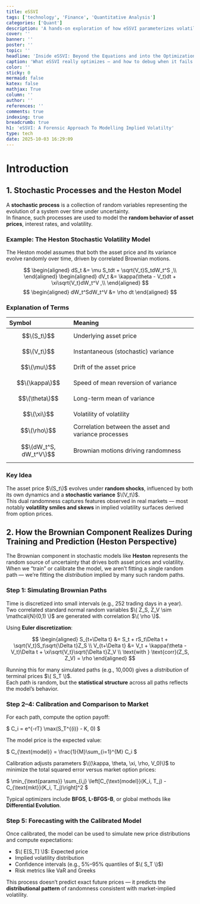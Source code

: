 ```yaml
---
title: eSSVI
tags: ['technology', 'Finance', 'Quantitative Analysis']
categories: ['Quant']
description: 'A hands-on exploration of how eSSVI parameterizes volatility, what happens inside its optimization loop, and what each failure mode actually reveals about your data'
cover: ''
banner: ''
poster: ''
topic: ''
headline: 'Inside eSSVI: Beyond the Equations and into the Optimization Problem'
caption: 'What eSSVI really optimizes — and how to debug when it fails.'
color: ''
sticky: 0
mermaid: false
katex: false
mathjax: True
column: ''
author: ''
references: ''
comments: true
indexing: true
breadcrumb: true
h1: 'eSSVI: A Forensic Approach To Modelling Implied Volatilty'
type: tech
date: 2025-10-03 16:29:09
---
```

# Introduction

## 1. Stochastic Processes and the Heston Model

A **stochastic process** is a collection of random variables representing the evolution of a system over time under uncertainty.  
In finance, such processes are used to model the **random behavior of asset prices**, interest rates, and volatility.

### Example: The Heston Stochastic Volatility Model

The Heston model assumes that both the asset price and its variance evolve randomly over time, driven by correlated Brownian motions.

$$
\begin{aligned}
dS_t &= \mu S_tdt + \sqrt{V_t}S_tdW_t^S ,\\ 
\end{aligned}
\begin{aligned}
dV_t &= \kappa(\theta - V_t)dt + \xi\sqrt{V_t}dW_t^V ,\\
\end{aligned}
$$
$$
\begin{aligned}
dW_t^SdW_t^V &= \rho dt
\end{aligned}
$$

### Explanation of Terms

| Symbol | Meaning |
|:--------|:--------|
| $$\(S_t\)$$ | Underlying asset price |
| $$\(V_t\)$$ | Instantaneous (stochastic) variance |
| $$\(\mu\)$$ | Drift of the asset price |
| $$\(\kappa\)$$ | Speed of mean reversion of variance |
| $$\(\theta\)$$ | Long-term mean of variance |
| $$\(\xi\)$$ | Volatility of volatility |
| $$\(\rho\)$$ | Correlation between the asset and variance processes |
| $$\(dW_t^S, dW_t^V\)$$ | Brownian motions driving randomness |

### Key Idea

The asset price $\(S_t\)$ evolves under **random shocks**, influenced by both its own dynamics and a **stochastic variance** $\(V_t\)$.  
This dual randomness captures features observed in real markets — most notably **volatility smiles and skews** in implied volatility surfaces derived from option prices.

## 2. How the Brownian Component Realizes During Training and Prediction (Heston Perspective)

The Brownian component in stochastic models like **Heston** represents the random source of uncertainty that drives both asset prices and volatility.  
When we “train” or calibrate the model, we aren’t fitting a single random path — we’re fitting the *distribution* implied by many such random paths.

### Step 1: Simulating Brownian Paths

Time is discretized into small intervals (e.g., 252 trading days in a year).  
Two correlated standard normal random variables $\( Z_S, Z_V \sim \mathcal{N}(0,1) \)$ are generated with correlation $\( \rho \)$.

Using **Euler discretization**:

$$
\begin{aligned}
S_{t+\Delta t} &= S_t + rS_t\Delta t + \sqrt{V_t}S_t\sqrt{\Delta t}Z_S \\
V_{t+\Delta t} &= V_t + \kappa(\theta - V_t)\Delta t + \xi\sqrt{V_t}\sqrt{\Delta t}Z_V \\
\text{with } \text{corr}(Z_S, Z_V) = \rho
\end{aligned}
$$

Running this for many simulated paths (e.g., 10,000) gives a *distribution* of terminal prices $\( S_T \)$.  
Each path is random, but the **statistical structure** across all paths reflects the model’s behavior.

### Step 2–4: Calibration and Comparison to Market

For each path, compute the option payoff:

$
C_i = e^{-rT} \max(S_T^{(i)} - K, 0)
$

The model price is the expected value:

$
C_{\text{model}} = \frac{1}{M}\sum_{i=1}^{M} C_i
$

Calibration adjusts parameters $\((\kappa, \theta, \xi, \rho, V_0)\)$ to minimize the total squared error versus market option prices:

$
\min_{\text{params}} \sum_{i,j} \left[C_{\text{model}}(K_i, T_j) - C_{\text{mkt}}(K_i, T_j)\right]^2
$

Typical optimizers include **BFGS**, **L-BFGS-B**, or global methods like **Differential Evolution**.

### Step 5: Forecasting with the Calibrated Model

Once calibrated, the model can be used to simulate new price distributions and compute expectations:

- $\( E[S_T] \)$: Expected price  
- Implied volatility distribution  
- Confidence intervals (e.g., 5%–95% quantiles of $\( S_T \)$)  
- Risk metrics like VaR and Greeks  

This process doesn’t predict exact future prices — it predicts the **distributional pattern** of randomness consistent with market-implied volatility.



